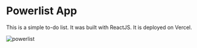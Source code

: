 # Powerlist App

This is a simple to-do list. It was built with ReactJS. It is deployed on Vercel.

![powerlist](https://github.com/SALVADORPOETA/Powerlist-app-sm/assets/71913145/bb413673-f977-4661-b909-75ab4e79c321)
